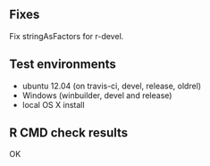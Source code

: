 ## Fixes

Fix stringAsFactors for r-devel.

## Test environments

* ubuntu 12.04 (on travis-ci, devel, release, oldrel)
* Windows (winbuilder, devel and release)
* local OS X install

## R CMD check results

OK
